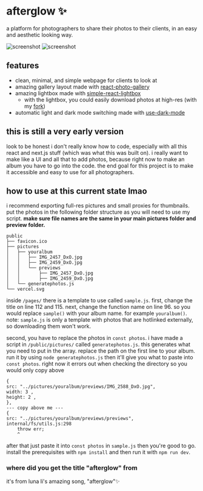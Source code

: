 # afterglow ✨
a platform for photographers to share their photos to their clients, in an easy and aesthetic looking way.

![screenshot](https://i.imgur.com/MYMW1Sv.png)
![screenshot](https://i.imgur.com/7J5lmm5.png)

## features
- clean, minimal, and simple webpage for clients to look at
- amazing gallery layout made with [react-photo-gallery](https://github.com/neptunian/react-photo-gallery)
- amazing lightbox made with [simple-react-lightbox](https://github.com/michelecocuccio/simple-react-lightbox)
    - with the lightbox, you could easily download photos at high-res (with my [fork](https://github.com/kyleawayan/simple-react-lightbox))
- automatic light and dark mode switching made with [use-dark-mode](https://github.com/donavon/use-dark-mode)

## this is still a very early version
look to be honest i don't really know how to code, especially with all this react and next.js stuff (which was what this was built on). i really want to make like a UI and all that to add photos, because right now to make an album you have to go into the code. the end goal for this project is to make it accessible and easy to use for all photographers.

## how to use at this current state lmao
i recommend exporting full-res pictures and small proxies for thumbnails. put the photos in the following folder structure as you will need to use my script. **make sure file names are the same in your main pictures folder and preview folder.**

```
public
├── favicon.ico
├── pictures
│   ├── youralbum
│   │   ├── IMG_2457_DxO.jpg
│   │   ├── IMG_2459_DxO.jpg
│   │   └── previews
│   │       ├── IMG_2457_DxO.jpg
│   │       ├── IMG_2459_DxO.jpg
│   └── generatephotos.js
└── vercel.svg
```


inside `/pages/` there is a template to use called `sample.js`. first, change the title on line 112 and 115. next, change the function name on line 96. so you would replace `sample()` with your album name. for example `youralbum()`. note: `sample.js` is only a template with photos that are hotlinked externally, so downloading them won't work.

second, you have to replace the photos in `const photos`. i have made a script in `/public/pictures/` called `generatephotos.js`. this generates what you need to put in the array. replace the path on the first line to your album. run it by using `node generatephotos.js` then it'll give you what to paste into `const photos`. right now it errors out when checking the directory so you would only copy above

```
{
src: "../pictures/youralbum/previews/IMG_2588_DxO.jpg",
width: 3 ,
height: 2 ,
},
--- copy above me ---
{
src: "../pictures/youralbum/previews/previews",
internal/fs/utils.js:298
    throw err;
    ^
```

after that just paste it into `const photos` in `sample.js` then you're good to go. install the prerequisites with `npm install` and then run it with `npm run dev`.

### where did you get the title "afterglow" from
it's from luna li's amazing song, "afterglow"✨
